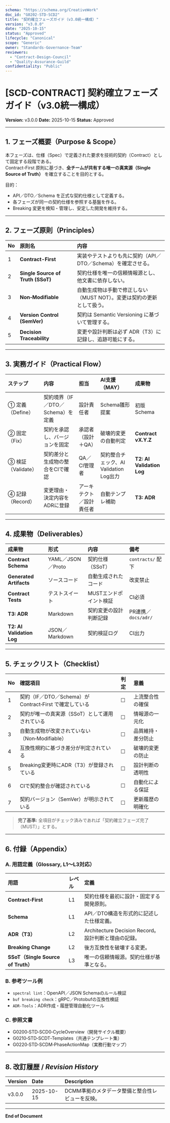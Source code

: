 ```yaml
---
schema: "https://schema.org/CreativeWork"
doc_id: "G0202-STD-SCD2"
title: "契約確立フェーズガイド（v3.0統一構成）"
version: "v3.0.0"
date: "2025-10-15"
status: "Approved"
lifecycle: "Canonical"
scope: "Generic"
owner: "Standards-Governance-Team"
reviewers:
  - "Contract-Design-Council"
  - "Quality-Assurance-Guild"
confidentiality: "Public"
---
```


# [SCD-CONTRACT] 契約確立フェーズガイド（v3.0統一構成）

**Version:** v3.0.0
**Date:** 2025-10-15
**Status:** Approved

---

## 1. フェーズ概要（Purpose & Scope）

本フェーズは、仕様（Spec）で定義された要求を技術的契約（Contract）として固定する段階である。  
Contract-First 原則に基づき、**全チームが共有する唯一の真実源（Single Source of Truth）** を確立することを目的とする。  

目的：  
- API／DTO／Schema を正式な契約仕様として定義する。  
- 各フェーズが同一の契約仕様を参照する基盤を作る。  
- Breaking 変更を検知・管理し、安定した開発を維持する。

---

## 2. フェーズ原則（Principles）

| No | 原則名 | 内容 |
|:--|:--|:--|
| 1 | **Contract-First** | 実装やテストよりも先に契約（API／DTO／Schema）を確定させる。 |
| 2 | **Single Source of Truth (SSoT)** | 契約仕様を唯一の信頼情報源とし、他文書に依存しない。 |
| 3 | **Non‑Modifiable** | 自動生成物は手動で修正しない（MUST NOT）。変更は契約の更新として扱う。 |
| 4 | **Version Control (SemVer)** | 契約は Semantic Versioning に基づいて管理する。 |
| 5 | **Decision Traceability** | 変更や設計判断は必ず ADR（T3）に記録し、追跡可能にする。 |

---

## 3. 実務ガイド（Practical Flow）

| ステップ | 内容 | 担当 | AI支援（MAY） | 成果物 |
|:--|:--|:--|:--|:--|
| ① 定義（Define） | 契約境界（IF／DTO／Schema）を定義 | 設計責任者 | Schema雛形提案 | 初版Schema |
| ② 固定（Fix） | 契約を承認し、バージョンを固定 | 承認者（設計＋QA） | 破壊的変更の自動判定 | **Contract vX.Y.Z** |
| ③ 検証（Validate） | 契約差分と生成物の整合をCIで確認 | QA／CI管理者 | 契約整合チェック、AI Validation Log出力 | **T2: AI Validation Log** |
| ④ 記録（Record） | 変更理由・決定内容をADRに登録 | アーキテクト／設計責任者 | 自動テンプレ補助 | **T3: ADR** |

---

## 4. 成果物（Deliverables）

| 成果物 | 形式 | 内容 | 備考 |
|:--|:--|:--|:--|
| **Contract Schema** | YAML／JSON／Proto | 契約仕様（SSoT） | `contracts/` 配下 |
| **Generated Artifacts** | ソースコード | 自動生成されたコード | 改変禁止 |
| **Contract Tests** | テストスイート | MUSTエンドポイント検証 | CI必須 |
| **T3: ADR** | Markdown | 契約変更の設計判断記録 | PR連携／`docs/adr/` |
| **T2: AI Validation Log** | JSON／Markdown | 契約検証ログ | CI出力 |

---

## 5. チェックリスト（Checklist）

| No | 確認項目 | 判定 | 意義 |
|:--|:--|:--|:--|
| 1 | 契約（IF／DTO／Schema）が Contract‑First で確定している | ☐ | 上流整合性の確保 |
| 2 | 契約が唯一の真実源（SSoT）として運用されている | ☐ | 情報源の一元化 |
| 3 | 自動生成物が改変されていない（Non‑Modifiable） | ☐ | 品質維持・差分防止 |
| 4 | 互換性規約に基づき差分が判定されている | ☐ | 破壊的変更の防止 |
| 5 | Breaking変更時にADR（T3）が登録されている | ☐ | 設計判断の透明性 |
| 6 | CIで契約整合が確認されている | ☐ | 自動化による保証 |
| 7 | 契約バージョン（SemVer）が明示されている | ☐ | 更新履歴の明確化 |

> **完了基準:** 全項目がチェック済みであれば「契約確立フェーズ完了（MUST）」とする。

---

## 6. 付録（Appendix）

### A. 用語定義（Glossary, L1〜L3対応）
| 用語 | レベル | 定義 |
|:--|:--|:--|
| **Contract‑First** | L1 | 契約仕様を最初に設計・固定する開発原則。 |
| **Schema** | L1 | API／DTO構造を形式的に記述した仕様定義。 |
| **ADR（T3）** | L2 | Architecture Decision Record。設計判断と理由の記録。 |
| **Breaking Change** | L2 | 後方互換性を破壊する変更。 |
| **SSoT（Single Source of Truth）** | L3 | 唯一の信頼情報源。契約仕様が基準となる。 |

### B. 参考ツール例
- `spectral lint`：OpenAPI／JSON Schemaのルール検証  
- `buf breaking check`：gRPC／Protobufの互換性検証  
- `ADR-Tools`：ADR作成・履歴管理自動化ツール  

### C. 参照文書
- G0200‑STD‑SCD0‑CycleOverview（開発サイクル概要）  
- G0210‑STD‑SCDT‑Templates（共通テンプレート集）  
- G0220‑STD‑SCDM‑PhaseActionMap（実務行動マップ）

---

## 8. 改訂履歴 / *Revision History*

| Version | Date | Description |
|:--|:--|:--|
| v3.0.0 | 2025-10-15 | DCMM準拠のメタデータ整備と整合性レビューを反映。 |

---

**End of Document**
